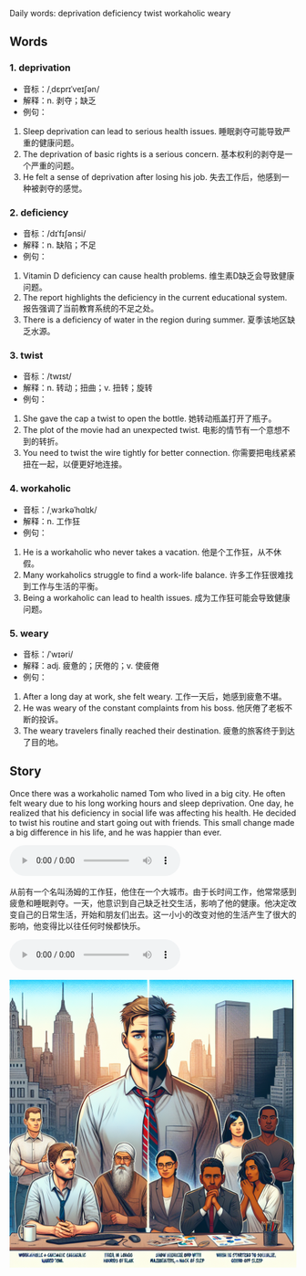 Daily words: deprivation deficiency twist workaholic weary

## Words
### 1. deprivation
- 音标：/ˌdɛprɪˈveɪʃən/ <span style="cursor: pointer;" onclick="document.getElementById('audio-player-1').play()"><i class="fas fa-volume-up"></i></span>
<audio id="audio-player-1" src="audios/words/deprivation.mp3" style="display:none;"></audio>
- 解释：n. 剥夺；缺乏
- 例句：
1. Sleep deprivation can lead to serious health issues.
   睡眠剥夺可能导致严重的健康问题。
2. The deprivation of basic rights is a serious concern.
   基本权利的剥夺是一个严重的问题。
3. He felt a sense of deprivation after losing his job.
   失去工作后，他感到一种被剥夺的感觉。

### 2. deficiency
- 音标：/dɪˈfɪʃənsi/ <span style="cursor: pointer;" onclick="document.getElementById('audio-player-2').play()"><i class="fas fa-volume-up"></i></span>
<audio id="audio-player-2" src="audios/words/deficiency.mp3" style="display:none;"></audio>
- 解释：n. 缺陷；不足
- 例句：
1. Vitamin D deficiency can cause health problems.
   维生素D缺乏会导致健康问题。
2. The report highlights the deficiency in the current educational system.
   报告强调了当前教育系统的不足之处。
3. There is a deficiency of water in the region during summer.
   夏季该地区缺乏水源。

### 3. twist
- 音标：/twɪst/ <span style="cursor: pointer;" onclick="document.getElementById('audio-player-3').play()"><i class="fas fa-volume-up"></i></span>
<audio id="audio-player-3" src="audios/words/twist.mp3" style="display:none;"></audio>
- 解释：n. 转动；扭曲；v. 扭转；旋转
- 例句：
1. She gave the cap a twist to open the bottle.
   她转动瓶盖打开了瓶子。
2. The plot of the movie had an unexpected twist.
   电影的情节有一个意想不到的转折。
3. You need to twist the wire tightly for better connection.
   你需要把电线紧紧扭在一起，以便更好地连接。

### 4. workaholic
- 音标：/ˌwɜrkəˈhɑlɪk/ <span style="cursor: pointer;" onclick="document.getElementById('audio-player-4').play()"><i class="fas fa-volume-up"></i></span>
<audio id="audio-player-4" src="audios/words/workaholic.mp3" style="display:none;"></audio>
- 解释：n. 工作狂
- 例句：
1. He is a workaholic who never takes a vacation.
   他是个工作狂，从不休假。
2. Many workaholics struggle to find a work-life balance.
   许多工作狂很难找到工作与生活的平衡。
3. Being a workaholic can lead to health issues.
   成为工作狂可能会导致健康问题。

### 5. weary
- 音标：/ˈwɪəri/ <span style="cursor: pointer;" onclick="document.getElementById('audio-player-5').play()"><i class="fas fa-volume-up"></i></span>
<audio id="audio-player-5" src="audios/words/weary.mp3" style="display:none;"></audio>
- 解释：adj. 疲惫的；厌倦的；v. 使疲倦
- 例句：
1. After a long day at work, she felt weary.
   工作一天后，她感到疲惫不堪。
2. He was weary of the constant complaints from his boss.
   他厌倦了老板不断的投诉。
3. The weary travelers finally reached their destination.
   疲惫的旅客终于到达了目的地。

## Story
Once there was a workaholic named Tom who lived in a big city. He often felt weary due to his long working hours and sleep deprivation. One day, he realized that his deficiency in social life was affecting his health. He decided to twist his routine and start going out with friends. This small change made a big difference in his life, and he was happier than ever.

<audio controls>
  <source src="https://files.dwong.top/2024-10-18-english.mp3" type="audio/mpeg">
  你的浏览器不支持音频元素。
</audio>
  

从前有一个名叫汤姆的工作狂，他住在一个大城市。由于长时间工作，他常常感到疲惫和睡眠剥夺。一天，他意识到自己缺乏社交生活，影响了他的健康。他决定改变自己的日常生活，开始和朋友们出去。这一小小的改变对他的生活产生了很大的影响，他变得比以往任何时候都快乐。

<audio controls>
  <source src="https://files.dwong.top/2024-10-18-chinese.mp3" type="audio/mpeg">
  你的浏览器不支持音频元素。
</audio>
  

![story](./images/2024-10-18.png)


